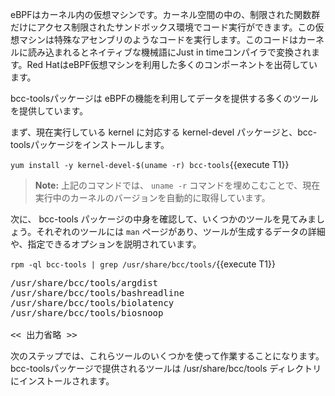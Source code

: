 eBPFはカーネル内の仮想マシンです。カーネル空間の中の、制限された関数群だけにアクセス制限されたサンドボックス環境でコード実行ができます。この仮想マシンは特殊なアセンブリのようなコードを実行します。このコードはカーネルに読み込まれるとネイティブな機械語にJust in timeコンパイラで変換されます。Red HatはeBPF仮想マシンを利用した多くのコンポーネントを出荷しています。

bcc-toolsパッケージは eBPFの機能を利用してデータを提供する多くのツールを提供しています。

まず、現在実行している kernel に対応する kernel-devel パッケージと、bcc-toolsパッケージをインストールします。

`yum install -y kernel-devel-$(uname -r) bcc-tools`{{execute T1}}

>**Note:** 上記のコマンドでは、 `uname -r` コマンドを埋めこむことで、現在実行中のカーネルのバージョンを自動的に取得しています。

次に、 bcc-tools パッケージの中身を確認して、いくつかのツールを見てみましょう。それぞれのツールには `man` ページがあり、ツールが生成するデータの詳細や、指定できるオプションを説明されています。

`rpm -ql bcc-tools | grep /usr/share/bcc/tools/`{{execute T1}}

<pre class="file">
/usr/share/bcc/tools/argdist
/usr/share/bcc/tools/bashreadline
/usr/share/bcc/tools/biolatency
/usr/share/bcc/tools/biosnoop

<< 出力省略 >>
</pre>

次のステップでは、これらツールのいくつかを使って作業することになります。bcc-toolsパッケージで提供されるツールは /usr/share/bcc/tools ディレクトリにインストールされます。


